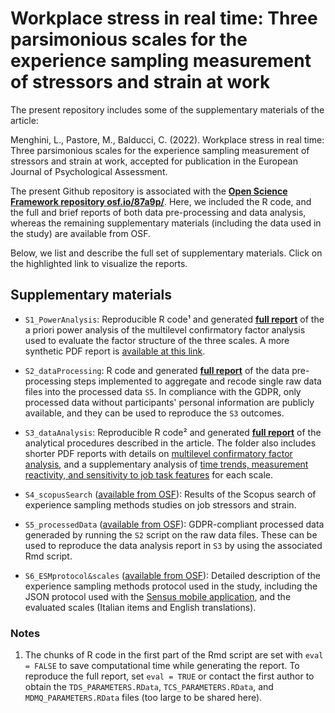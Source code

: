# Workplace stress in real time: Three parsimonious scales for the experience sampling measurement of stressors and strain at work
The present repository includes some of the supplementary materials of the article:

Menghini, L., Pastore, M., Balducci, C. (2022). Workplace stress in real time: Three parsimonious scales for the experience sampling measurement of stressors and strain at work, accepted for publication in the European Journal of Psychological Assessment.

The present Github repository is associated with the **[Open Science Framework repository osf.io/87a9p/](https://osf.io/87a9p)**. Here, we included the R code, and the full and brief reports of both data pre-processing and data analysis, whereas the remaining supplementary materials (including the data used in the study) are available from OSF.

Below, we list and describe the full set of supplementary materials. Click on the highlighted link to visualize the reports.

## Supplementary materials
- `S1_PowerAnalysis`: Reproducible R code&sup1; and generated **[full report](https://Luca-Menghini.github.io/ESMscales-workplaceStress/S1_PowerAnalysis/S1_powerAnalysis_fullReport.html)** of the a priori power analysis of the multilevel confirmatory factor analysis used to evaluate the factor structure of the three scales. A more synthetic PDF report is [available at this link](https://Luca-Menghini.github.io/ESMscales-workplaceStress/S1_PowerAnalysis/S1_powerAnalysis_shortReport.pdf).

- `S2_dataProcessing`: R code and generated **[full report](https://Luca-Menghini.github.io/ESMscales-workplaceStress/S2_dataProcessing/S2_dataProcessing_report.html)** of the data pre-processing steps implemented to aggregate and recode single raw data files into the processed data `S5`. In compliance with the GDPR, only processed data without participants' personal information are publicly available, and they can be used to reproduce the `S3` outcomes.

- `S3_dataAnalysis`: Reproducible R code&sup2; and generated **[full report](https://Luca-Menghini.github.io/ESMscales-workplaceStress/S3_dataAnalysis/S3_dataAnalysis_fullReport.html)** of the analytical procedures described in the article. The folder also includes shorter PDF reports with details on [multilevel confirmatory factor analysis](https://Luca-Menghini.github.io/ESMscales-workplaceStress/S3_dataAnalysis/S3.1_MCFAdetails.pdf), and a supplementary analysis of [time trends, measurement reactivity, and sensitivity to job task features](https://Luca-Menghini.github.io/ESMscales-workplaceStress/S3_dataAnalysis/S3.2_SensitivityToContextualFactors.pdf) for each scale.

- `S4_scopusSearch` ([available from OSF](https://osf.io/87a9p)): Results of the Scopus search of experience sampling methods studies on job stressors and strain.

- `S5_processedData` ([available from OSF](https://osf.io/87a9p)): GDPR-compliant processed data generaded by running the `S2` script on the raw data files. These can be used to reproduce the data analysis report in `S3` by using the associated Rmd script.

- `S6_ESMprotocol&scales` ([available from OSF](https://osf.io/87a9p)): Detailed description of the experience sampling methods protocol used in the study, including the JSON protocol used with the [Sensus mobile application](https://predictive-technology-laboratory.github.io/sensus/), and the evaluated scales (Italian items and English translations).


### Notes
1. The chunks of R code in the first part of the Rmd script are set with `eval = FALSE` to save computational time while generating the report. To reproduce the full report, set `eval = TRUE` or contact the first author to obtain the `TDS_PARAMETERS.RData`, `TCS_PARAMETERS.RData`, and `MDMQ_PARAMETERS.RData` files (too large to be shared here).
